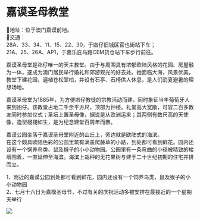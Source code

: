 # 嘉谟圣母教堂  
📍地址：位于澳门嘉谟前地。  
🚌交通：  
28A、33、34、11、15、22、30，于凼仔旧城区官也街站下车；  
21A、25、26A、AP1，于嘉乐庇马路CEM货仓站下车步行前往。  
  
嘉谟圣母堂是氹仔唯一的天主教堂。由于与周围具有浓郁欧陆风格的花园、房屋融为一体，遂成为澳门居民举行婚礼和郊游观光的好去处。她面临大海，风景优美，教堂下建花园，遍植苍松翠柏，并设有石亭、石椅供人休息，是人们消夏避暑的理想场地。  
  
嘉谟圣母堂为1885年，为方便凼仔教徒的宗教活动而建，同时象征当年葡萄牙人来到凼仔。该教堂占地二千余平方尺，顶部为钟楼。礼堂高大宽敞，可容二百多教友同时参加仪式；圣坛上置圣母像，据说是从欧洲运来；其两侧有数尺高的天使像，造型栩栩如生，是为纪念建堂百周年而置。  
  
嘉谟公园坐落于嘉谟圣母堂附近的山丘上，旁边就是欧陆式的海滨。  
在这个颇具欧陆色彩的公园里筑有满盖爬藤草的小路，到处都可看到鲜花。园内还设有一个饲养鸟类、鼠及猴子的小小动物园。公园里有一条弯曲的小径被精致的矮墙围着，一直延伸至海滨。海滨上栽种的无花果树与建于二十世纪初期的住宅并排而立。  
  
1、附近的嘉谟公园到处都可看到鲜花，园内还设有一个饲养鸟类，鼠及猴子的小小动物园  
2、七月十六日为嘉模圣母节，不过有关的庆祝活动多被安排在最接近的一个星期天举行  
  
![](https://raw.gitmirror.com/szqq0512/Pic/main/img/202201212155112.png)  
